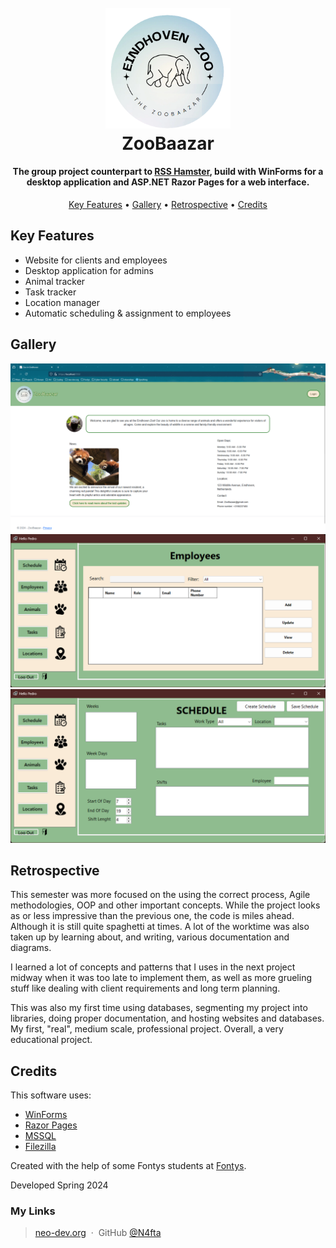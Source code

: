 <h1 align="center">
  <br>
    <img src="readme-images/ZooBaazar_Logo.png" alt="Logo" width="200"></a>
  <br>
  ZooBaazar
  <br>
</h1>

<h4 align="center">The group project counterpart to <a href="https://github.com/N4fta/RSS-Hamster" target="_blank">RSS Hamster</a>, build with WinForms for a desktop application and ASP.NET Razor Pages for a web interface.</h4>

<!-- Horizontal short Menu (w\ Links) -->
<p align="center">
  <a href="#key-features">Key Features</a> •
  <a href="#gallery">Gallery</a> •
  <a href="#retrospective">Retrospective</a> •
  <a href="#credits">Credits</a>
</p>

## Key Features

- Website for clients and employees
- Desktop application for admins
- Animal tracker
- Task tracker
- Location manager
- Automatic scheduling & assignment to employees

## Gallery

![screenshot](readme-images/WebPage.png)
![screenshot](readme-images/AdminEmployees.png)
![screenshot](readme-images/AdminSchedule.png)

## Retrospective

This semester was more focused on the using the correct process, Agile methodologies, OOP and other important concepts. While the project looks as or less impressive than the previous one, the code is miles ahead. Although it is still quite spaghetti at times. A lot of the worktime was also taken up by learning about, and writing, various documentation and diagrams.

I learned a lot of concepts and patterns that I uses in the next project midway when it was too late to implement them, as well as more grueling stuff like dealing with client requirements and long term planning.

This was also my first time using databases, segmenting my project into libraries, doing proper documentation, and hosting websites and databases. My first, "real", medium scale, professional project. Overall, a very educational project.

## Credits

This software uses:

- [WinForms](https://learn.microsoft.com/en-us/dotnet/desktop/winforms/?view=netdesktop-9.0)
- [Razor Pages](https://learn.microsoft.com/en-us/aspnet/core/razor-pages/?view=aspnetcore-9.0)
- [MSSQL](https://www.microsoft.com/en-us/sql-server/sql-server-downloads)
- [Filezilla](https://filezilla-project.org/)

Created with the help of some Fontys students at [Fontys](https://www.fontys.nl/).

Developed Spring 2024

### My Links

> [neo-dev.org](https://neo-dev.org) &nbsp;&middot;&nbsp;
> GitHub [@N4fta](https://github.com/N4fta)
